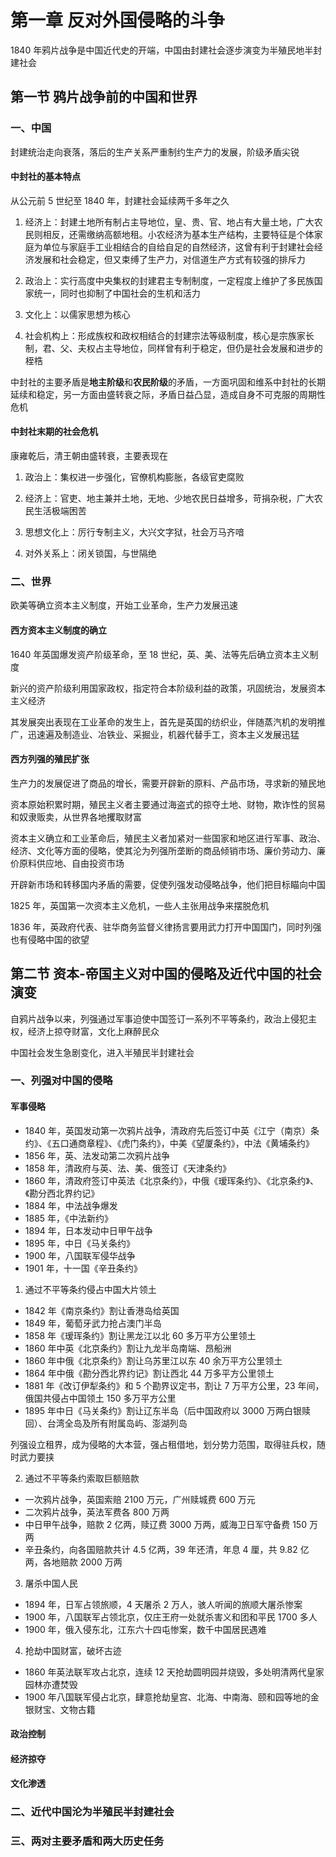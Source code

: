 # 第一章 反对外国侵略的斗争

1840 年鸦片战争是中国近代史的开端，中国由封建社会逐步演变为半殖民地半封建社会

## 第一节 鸦片战争前的中国和世界

### 一、中国

封建统治走向衰落，落后的生产关系严重制约生产力的发展，阶级矛盾尖锐

#### 中封社的基本特点

从公元前 5 世纪至 1840 年，封建社会延续两千多年之久

1. 经济上：封建土地所有制占主导地位，皇、贵、官、地占有大量土地，广大农民则相反，还需缴纳高额地租。小农经济为基本生产结构，主要特征是个体家庭为单位与家庭手工业相结合的自给自足的自然经济，这曾有利于封建社会经济发展和社会稳定，但又束缚了生产力，对信道生产方式有较强的排斥力

2. 政治上：实行高度中央集权的封建君主专制制度，一定程度上维护了多民族国家统一，同时也抑制了中国社会的生机和活力

3. 文化上：以儒家思想为核心

4. 社会机构上：形成族权和政权相结合的封建宗法等级制度，核心是宗族家长制，君、父、夫权占主导地位，同样曾有利于稳定，但仍是社会发展和进步的桎梏

中封社的主要矛盾是**地主阶级**和**农民阶级**的矛盾，一方面巩固和维系中封社的长期延续和稳定，另一方面由盛转衰之际，矛盾日益凸显，造成自身不可克服的周期性危机

#### 中封社末期的社会危机

康雍乾后，清王朝由盛转衰，主要表现在

1. 政治上：集权进一步强化，官僚机构膨胀，各级官吏腐败

2. 经济上：官吏、地主兼并土地，无地、少地农民日益增多，苛捐杂税，广大农民生活极端困苦

3. 思想文化上：厉行专制主义，大兴文字狱，社会万马齐喑

4. 对外关系上：闭关锁国，与世隔绝

### 二、世界

欧美等确立资本主义制度，开始工业革命，生产力发展迅速

#### 西方资本主义制度的确立

1640 年英国爆发资产阶级革命，至 18 世纪，英、美、法等先后确立资本主义制度

新兴的资产阶级利用国家政权，指定符合本阶级利益的政策，巩固统治，发展资本主义经济

其发展突出表现在工业革命的发生上，首先是英国的纺织业，伴随蒸汽机的发明推广，迅速遍及制造业、冶铁业、采掘业，机器代替手工，资本主义发展迅猛

#### 西方列强的殖民扩张

生产力的发展促进了商品的增长，需要开辟新的原料、产品市场，寻求新的殖民地

资本原始积累时期，殖民主义者主要通过海盗式的掠夺土地、财物，欺诈性的贸易和奴隶贩卖，从世界各地攫取财富

资本主义确立和工业革命后，殖民主义者加紧对一些国家和地区进行军事、政治、经济、文化等方面的侵略，使其沦为列强所垄断的商品倾销市场、廉价劳动力、廉价原料供应地、自由投资市场

开辟新市场和转移国内矛盾的需要，促使列强发动侵略战争，他们把目标瞄向中国

1825 年，英国第一次资本主义危机，一些人主张用战争来摆脱危机

1836 年，英政府代表、驻华商务监督义律扬言要用武力打开中国国门，同时列强也有侵略中国的欲望

## 第二节 资本-帝国主义对中国的侵略及近代中国的社会演变

自鸦片战争以来，列强通过军事迫使中国签订一系列不平等条约，政治上侵犯主权，经济上掠夺财富，文化上麻醉民众

中国社会发生急剧变化，进入半殖民半封建社会

### 一、列强对中国的侵略

#### 军事侵略

- 1840 年，英国发动第一次鸦片战争，清政府先后签订中英《江宁（南京）条约》、《五口通商章程》、《虎门条约》，中美《望厦条约》，中法《黄埔条约》
- 1856 年，英、法发动第二次鸦片战争
- 1858 年，清政府与英、法、美、俄签订《天津条约》
- 1860 年，清政府签订中英法《北京条约》，中俄《瑷珲条约》、《北京条约》、《勘分西北界约记》
- 1884 年，中法战争爆发
- 1885 年，《中法新约》
- 1894 年，日本发动中日甲午战争
- 1895 年，中日《马关条约》
- 1900 年，八国联军侵华战争
- 1901 年，十一国《辛丑条约》

1. 通过不平等条约侵占中国大片领土

- 1842 年《南京条约》割让香港岛给英国
- 1849 年，葡萄牙武力抢占澳门半岛
- 1858 年《瑷珲条约》割让黑龙江以北 60 多万平方公里领土
- 1860 年中英《北京条约》割让九龙半岛南端、昂船洲
- 1860 年中俄《北京条约》割让乌苏里江以东 40 余万平方公里领土
- 1864 年中俄《勘分西北界约记》割让西北 44 万多平方公里领土
- 1881 年《改订伊犁条约》和 5 个勘界议定书，割让 7 万平方公里，23 年间，俄国共侵占中国领土 150 多万平方公里
- 1895 年中日《马关条约》割让辽东半岛（后中国政府以 3000 万两白银赎回）、台湾全岛及所有附属岛屿、澎湖列岛

列强设立租界，成为侵略的大本营，强占租借地，划分势力范围，取得驻兵权，随时武力要挟

2. 通过不平等条约索取巨额赔款

- 一次鸦片战争，英国索赔 2100 万元，广州赎城费 600 万元
- 二次鸦片战争，英法军费各 800 万两
- 中日甲午战争，赔款 2 亿两，赎辽费 3000 万两，威海卫日军守备费 150 万两
- 辛丑条约，向各国赔款共计 4.5 亿两，39 年还清，年息 4 厘，共 9.82 亿两，各地赔款 2000 万两

3. 屠杀中国人民

- 1894 年，日军占领旅顺，4 天屠杀 2 万人，骇人听闻的旅顺大屠杀惨案
- 1900 年，八国联军占领北京，仅庄王府一处就杀害义和团和平民 1700 多人
- 1900 年，俄入侵东北，江东六十四屯惨案，数千中国居民遇难

4. 抢劫中国财富，破坏古迹

- 1860 年英法联军攻占北京，连续 12 天抢劫圆明园并烧毁，多处明清两代皇家园林亦遭焚毁
- 1900 年八国联军侵占北京，肆意抢劫皇宫、北海、中南海、颐和园等地的金银财宝、文物古籍

#### 政治控制

#### 经济掠夺

#### 文化渗透

### 二、近代中国沦为半殖民半封建社会

### 三、两对主要矛盾和两大历史任务


